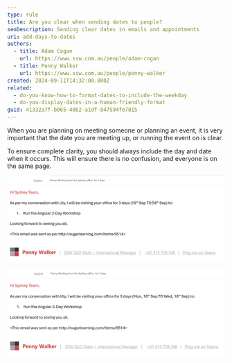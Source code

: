 ```yaml
---
type: rule
title: Are you clear when sending dates to people?
seoDescription: Sending clear dates in emails and appointments
uri: add-days-to-dates
authors:
  - title: Adam Cogan
    url: https://www.ssw.com.au/people/adam-cogan
  - title: Penny Walker
    url: https://www.ssw.com.au/people/penny-walker
created: 2024-09-11T14:32:00.000Z
related:
  - do-you-know-how-to-format-dates-to-include-the-weekday
  - do-you-display-dates-in-a-human-friendly-format
guid: 41332a7f-b065-48b2-a1df-847594fe7815
---
```


When you are planning on meeting someone or planning an event, it is very important that the date you are meeting up, or running the event on is clear.
        

<!--endintro-->

To ensure complete clarity, you should always include the day and date when it occurs. This will ensure there is no confusion, and everyone is on the same page.



![❌ Bad Example: the team know what dates you're coming, but not what days that correlates to](date-bad-example.jpg)

![✅ Good Example: The days are clearly visable, as well as the date, so the team know exactly when you're visting](date-good-example.jpg)
